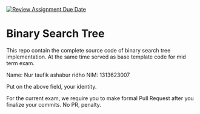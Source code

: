 [![Review Assignment Due Date](https://classroom.github.com/assets/deadline-readme-button-22041afd0340ce965d47ae6ef1cefeee28c7c493a6346c4f15d667ab976d596c.svg)](https://classroom.github.com/a/LXIEJ7jv)
# Binary Search Tree

This repo contain the complete source code of binary search tree implementation. At the same time served as base template code for mid term exam. 

Name: Nur taufik ashabur ridho
NIM: 1313623007

Put on the above field, your identity. 

For the current exam, we require you to make formal Pull Request after you finalize your commits. No PR, penalty.
